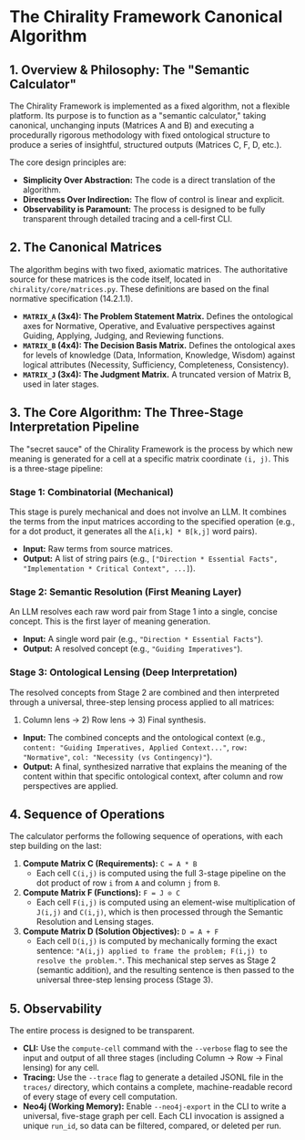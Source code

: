 # The Chirality Framework Canonical Algorithm

## 1. Overview & Philosophy: The "Semantic Calculator"

The Chirality Framework is implemented as a fixed algorithm, not a flexible platform. Its purpose is to function as a "semantic calculator," taking canonical, unchanging inputs (Matrices A and B) and executing a procedurally rigorous methodology with fixed ontological structure to produce a series of insightful, structured outputs (Matrices C, F, D, etc.).

The core design principles are:
- **Simplicity Over Abstraction:** The code is a direct translation of the algorithm.
- **Directness Over Indirection:** The flow of control is linear and explicit.
- **Observability is Paramount:** The process is designed to be fully transparent through detailed tracing and a cell-first CLI.

## 2. The Canonical Matrices

The algorithm begins with two fixed, axiomatic matrices. The authoritative source for these matrices is the code itself, located in `chirality/core/matrices.py`. These definitions are based on the final normative specification (14.2.1.1).

*   **`MATRIX_A` (3x4): The Problem Statement Matrix.** Defines the ontological axes for Normative, Operative, and Evaluative perspectives against Guiding, Applying, Judging, and Reviewing functions.
*   **`MATRIX_B` (4x4): The Decision Basis Matrix.** Defines the ontological axes for levels of knowledge (Data, Information, Knowledge, Wisdom) against logical attributes (Necessity, Sufficiency, Completeness, Consistency).
*   **`MATRIX_J` (3x4): The Judgment Matrix.** A truncated version of Matrix B, used in later stages.

## 3. The Core Algorithm: The Three-Stage Interpretation Pipeline

The "secret sauce" of the Chirality Framework is the process by which new meaning is generated for a cell at a specific matrix coordinate `(i, j)`. This is a three-stage pipeline:

### Stage 1: Combinatorial (Mechanical)
This stage is purely mechanical and does not involve an LLM. It combines the terms from the input matrices according to the specified operation (e.g., for a dot product, it generates all the `A[i,k] * B[k,j]` word pairs).

*   **Input:** Raw terms from source matrices.
*   **Output:** A list of string pairs (e.g., `["Direction * Essential Facts", "Implementation * Critical Context", ...]`).

### Stage 2: Semantic Resolution (First Meaning Layer)
An LLM resolves each raw word pair from Stage 1 into a single, concise concept. This is the first layer of meaning generation.

*   **Input:** A single word pair (e.g., `"Direction * Essential Facts"`).
*   **Output:** A resolved concept (e.g., `"Guiding Imperatives"`).

### Stage 3: Ontological Lensing (Deep Interpretation)
The resolved concepts from Stage 2 are combined and then interpreted through a universal, three-step lensing process applied to all matrices:

1) Column lens → 2) Row lens → 3) Final synthesis.

*   **Input:** The combined concepts and the ontological context (e.g., `content: "Guiding Imperatives, Applied Context..."`, `row: "Normative"`, `col: "Necessity (vs Contingency)"`).
*   **Output:** A final, synthesized narrative that explains the meaning of the content within that specific ontological context, after column and row perspectives are applied.

## 4. Sequence of Operations

The calculator performs the following sequence of operations, with each step building on the last:

1.  **Compute Matrix C (Requirements):** `C = A * B`
    *   Each cell `C(i,j)` is computed using the full 3-stage pipeline on the dot product of row `i` from `A` and column `j` from `B`.
2.  **Compute Matrix F (Functions):** `F = J ⊙ C`
    *   Each cell `F(i,j)` is computed using an element-wise multiplication of `J(i,j)` and `C(i,j)`, which is then processed through the Semantic Resolution and Lensing stages.
3.  **Compute Matrix D (Solution Objectives):** `D = A + F`
    *   Each cell `D(i,j)` is computed by mechanically forming the exact sentence: `"A(i,j) applied to frame the problem; F(i,j) to resolve the problem."`. This mechanical step serves as Stage 2 (semantic addition), and the resulting sentence is then passed to the universal three-step lensing process (Stage 3).

## 5. Observability

The entire process is designed to be transparent.
*   **CLI:** Use the `compute-cell` command with the `--verbose` flag to see the input and output of all three stages (including Column → Row → Final lensing) for any cell.
*   **Tracing:** Use the `--trace` flag to generate a detailed JSONL file in the `traces/` directory, which contains a complete, machine-readable record of every stage of every cell computation.
*   **Neo4j (Working Memory):** Enable `--neo4j-export` in the CLI to write a universal, five-stage graph per cell. Each CLI invocation is assigned a unique `run_id`, so data can be filtered, compared, or deleted per run.
